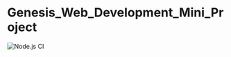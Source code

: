 # Genesis_Web_Development_Mini_Project

![Node.js CI](https://github.com/99002618/Genesis_Web_Development_Mini_Project/workflows/Node.js%20CI/badge.svg)
